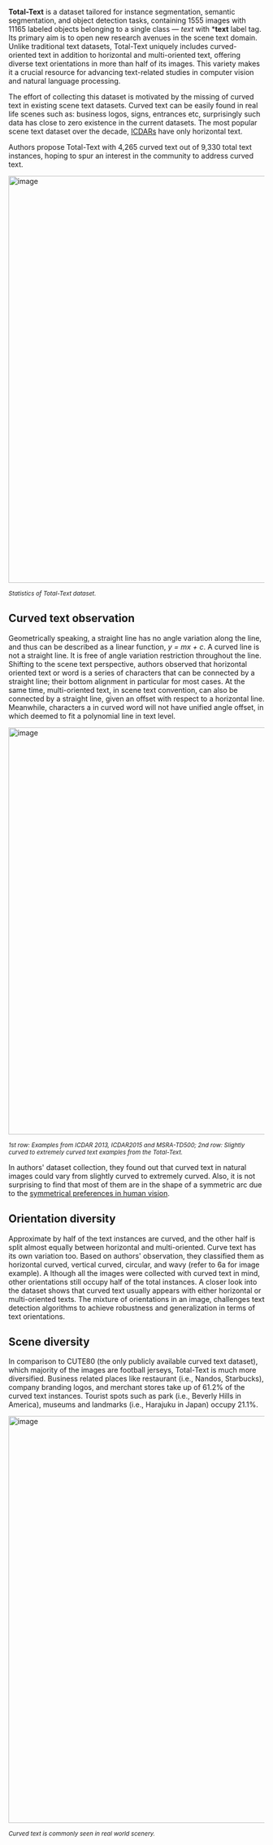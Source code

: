 **Total-Text** is a dataset tailored for instance segmentation, semantic segmentation, and object detection tasks, containing 1555 images with 11165 labeled objects belonging to a single class — *text* with ***text** label tag. Its primary aim is to open new research avenues in the scene text domain. Unlike traditional text datasets, Total-Text uniquely includes curved-oriented text in addition to horizontal and multi-oriented text, offering diverse text orientations in more than half of its images. This variety makes it a crucial resource for advancing text-related studies in computer vision and natural language processing.

The effort of collecting this dataset is motivated by the missing of curved text in existing scene text datasets. Curved text can be easily found in real life scenes such as: business logos, signs,  entrances etc, surprisingly such data has close to zero existence in the current datasets. The most popular scene text dataset over the decade, [ICDARs]() have only horizontal text.

Authors propose Total-Text with 4,265 curved text out of 9,330 total text instances, hoping to spur an interest in the community to address curved text.

<img src="https://i.ibb.co/hZP3R3f/d234c946ce55.jpg" alt="image" width="800">

<span style="font-size: smaller; font-style: italic;">Statistics of Total-Text dataset.</span>

## Curved text observation

Geometrically speaking, a straight line has no angle variation along the line, and thus can be described as a linear function, <i>y = mx + c</i>. A curved line is not a straight line. It is free of angle variation restriction throughout the line. Shifting to the scene text perspective, authors observed that horizontal oriented text or word is a series of characters that can be connected by a straight line; their bottom alignment in particular for most cases. At the same time, multi-oriented text, in scene text convention, can also be connected by a straight line, given an offset with respect to a horizontal line. Meanwhile, characters a in curved word will not have unified angle offset, in which deemed to fit a polynomial line in text
level. 

<img src="https://i.ibb.co/xzymvzf/208d9bb2f90f.jpg" alt="image" width="800">

<span style="font-size: smaller; font-style: italic;">1st row: Examples from ICDAR 2013, ICDAR2015 and MSRA-TD500; 2nd row: Slightly curved to extremely curved text examples from the Total-Text.</span>

In authors' dataset collection, they found out that curved text in natural images could vary from slightly curved to extremely curved. Also, it is not surprising to find that most of them are in the shape of a symmetric arc due to the [symmetrical preferences in human vision](21).

## Orientation diversity

Approximate by half of the text instances are curved, and the other half is split almost equally between horizontal and multi-oriented. Curve text has its own variation too. Based on authors' observation, they classified them as horizontal curved, vertical curved, circular, and wavy (refer to 6a for image example). A lthough all the images were collected with curved text in mind, other orientations still occupy half of the total instances. A closer look into the dataset shows that curved text usually appears with either horizontal or multi-oriented texts. The mixture of orientations in an image, challenges text detection algorithms to achieve robustness and generalization in terms of text orientations.

## Scene diversity

In comparison to CUTE80 (the only publicly available curved text dataset), which majority of the images are football jerseys, Total-Text is much more diversified. Business related places like restaurant (i.e., Nandos, Starbucks), company branding logos, and merchant stores take up of 61.2% of the curved text instances. Tourist spots such as park (i.e., Beverly Hills in America), museums and landmarks (i.e., Harajuku in Japan) occupy 21.1%. 

<img src="https://i.ibb.co/0nH471S/f60acb3d7d63.jpg" alt="image" width="800">

<span style="font-size: smaller; font-style: italic;"> Curved text is commonly seen in real world scenery.</span>
